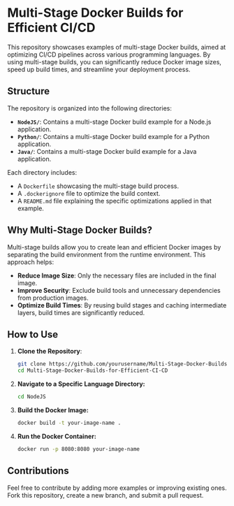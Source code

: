 # Multi-Stage Docker Builds for Efficient CI/CD

This repository showcases examples of multi-stage Docker builds, aimed at optimizing CI/CD pipelines across various programming languages. By using multi-stage builds, you can significantly reduce Docker image sizes, speed up build times, and streamline your deployment process.

## Structure

The repository is organized into the following directories:

- **`NodeJS/`**: Contains a multi-stage Docker build example for a Node.js application.
- **`Python/`**: Contains a multi-stage Docker build example for a Python application.
- **`Java/`**: Contains a multi-stage Docker build example for a Java application.

Each directory includes:
- A `Dockerfile` showcasing the multi-stage build process.
- A `.dockerignore` file to optimize the build context.
- A `README.md` file explaining the specific optimizations applied in that example.

## Why Multi-Stage Docker Builds?

Multi-stage builds allow you to create lean and efficient Docker images by separating the build environment from the runtime environment. This approach helps:
- **Reduce Image Size**: Only the necessary files are included in the final image.
- **Improve Security**: Exclude build tools and unnecessary dependencies from production images.
- **Optimize Build Times**: By reusing build stages and caching intermediate layers, build times are significantly reduced.

## How to Use

1. **Clone the Repository**:

   ```bash
   git clone https://github.com/yourusername/Multi-Stage-Docker-Builds-for-Efficient-CI-CD.git
   cd Multi-Stage-Docker-Builds-for-Efficient-CI-CD

2. **Navigate to a Specific Language Directory:**

   ```bash
   cd NodeJS

3. **Build the Docker Image:**

   ```bash
   docker build -t your-image-name .

4. **Run the Docker Container:**

   ```bash
   docker run -p 8080:8080 your-image-name

## Contributions

Feel free to contribute by adding more examples or improving existing ones. Fork this repository, create a new branch, and submit a pull request.
